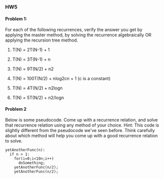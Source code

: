 ### HW5

#### Problem 1:
For each of the following recurrences, verify the answer you get by applying the master method, by solving the recurrence algebraically OR applying the recursion tree method. 

1. T(N) = 2T(N-1) + 1


2. T(N) = 3T(N-1) + n


3. T(N) = 9T(N/2) + n2


4. T(N) = 100T(N/2) + nlog2cn + 1  (c is a constant)


5. T(N) = 4T(N/2) + n2logn


6. T(N) = 5T(N/2) + n2/logn


#### Problem 2

Below is some pseudocode. Come up with a recurrence relation, and solve that recurrence relation using any method of your choice.  Hint: This code is slightly different from the pseudocode we've seen before. Think carefully about which method will help you come up with a good recurrence relation to solve. 
~~~
yetAnotherFunc(n): 
  if n > 1: 
    for(i=0;i<10n;i++)
      doSomething;
    yetAnotherFunc(n/2);
    yetAnotherFunc(n/2);
~~~